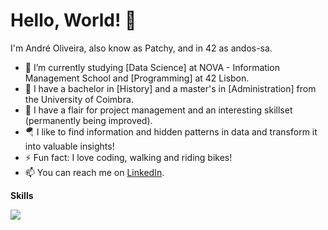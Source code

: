 # Hello, World! 👋 

I'm André Oliveira, also know as Patchy, and in 42 as andos-sa.

- 🌱 I’m currently studying [Data Science] at NOVA - Information Management School and [Programming] at 42 Lisbon.
- 🤝 I have a bachelor in [History] and a master's in [Administration] from the University of Coimbra.  
- 🚀 I have a flair for project management and an interesting skillset (permanently being improved).
- 🪂 I like to find information and hidden patterns in data and transform it into valuable insights!
- ⚡ Fun fact: I love coding, walking and riding bikes!
- 📫 You can reach me on [LinkedIn](https://www.linkedin.com/in/andrepsoliveira/).

**Skills**

<img src="https://camo.githubusercontent.com/a35549782928f25e7f826fdf2daa2d3b476bdb8621eb52901e98ac35c6e52092/68747470733a2f2f736b696c6c69636f6e732e6465762f69636f6e733f693d632c68746d6c2c6373732c707974686f6e2c6769742c6769746875622c626173682c6c696e75782c76696d2c7673636f64652c61692c70732c736b6574636875702c6d61726b646f776e2c776f72647072657373" data-canonical-src="https://skillicons.dev/icons?i=c,html,css,python,git,github,bash,linux,vim,vscode,ai,ps,sketchup,markdown,wordpress" style="max-width: 100%;">

